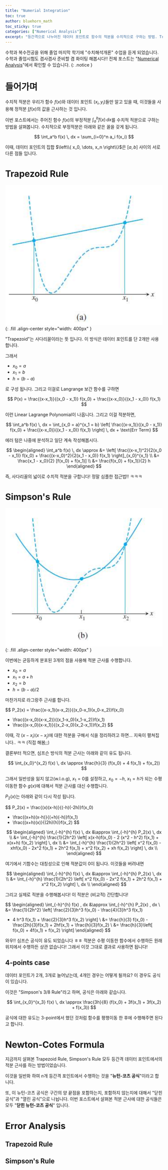 ```yaml
---
title: "Numerial Integration"
toc: true
author: bluehorn_math
toc_sticky: true
categories: ["Numerical Analysis"]
excerpt: "등간격으로 나누어진 데이터 포인트로 함수의 적분을 수치적으로 구하는 방법. Trapezoid Rule, Simpson's Rule, 그리고 이것을 일반화한 뉴턴-코츠 공식에 대해"
---
```


수학과 복수전공을 위해 졸업 마지막 학기에 "수치해석개론" 수업을 듣게 되었습니다. 수학과 졸업시험도 겸사겸사 준비할 겸 화이팅 해봅시다!! 전체 포스트는 "[Numerical Analysis](/categories/numerical-analysis)"에서 확인할 수 있습니다.
{: .notice }

# 들어가며

수치적 적분은 우리가 함수 $f(x)$와 데이터 포인트 $(x_i, y_i)$들만 알고 있을 때, 이것들을 사용해 정적분 $\int f(x)$의 값을 근사하는 것 입니다.

이번 포스트에서는 주어진 함수 $f(x)$의 부정적분 $\int_a^b f(x)\,dx$를 수치적 적분으로 구하는 방법을 살펴봅니다. 수치적으로 부정적분은 아래와 같은 꼴을 갖게 됩니다.

$$
\int_a^b f(x) \, dx
= \sum_{i=0}^n a_i f(x_i)
$$

이때, 데이터 포인트의 집합 $\left\\{ x_0, \dots, x_n \right\\}$은 $[a, b]$ 사이의 서로 다른 점들 입니다.

# Trapezoid Rule

![](/images/mathematics/numerical-analysis/trapezoid-rule.png){: .fill .align-center style="width: 400px" }

"Trapezoid"는 사다리꼴이라는 뜻 입니다. 이 방식은 데이터 포인트를 단 2개만 사용합니다.

그래서 

- $x_0 = a$
- $x_1 = b$
- $h = (b-a)$

로 구성 됩니다. 그리고 이걸로 Langrange 보간 함수를 구하면

$$
P(x) = \frac{(x-x_1)}{(x_0 - x_1)} f(x_0) + \frac{(x-x_0)}{(x_1 - x_0)} f(x_1)
$$

이런 Linear Lagrange Polynomial이 나옵니다. 그리고 이걸 적분하면,

$$
\int_a^b f(x) \, dx
= \int_{x_0 = a}^{x_1 = b} 
\left[ 
\frac{(x-x_1)}{(x_0 - x_1)} f(x_0) + \frac{(x-x_0)}{(x_1 - x_0)} f(x_1)
\right] \, dx + \text{Err Term}
$$

에러 텀은 나중에 분석하고 일단 계속 작성해봅시다.

$$
\begin{aligned}
\int_a^b f(x) \, dx \approx
&= \left[ 
\frac{(x-x_1)^2}{2(x_0 - x_1)} f(x_0) + \frac{(x-x_0)^2}{2(x_1 - x_0)} f(x_1)
\right]_{x_0}^{x_1} \\
&= \frac{x_1 - x_0}{2} [f(x_0) + f(x_1)] \\
&= \frac{f(x_0) + f(x_1)}{2} h
\end{aligned}
$$

즉, 사다리꼴의 넓이로 수치적 적분을 구합니다! 정말 심플한 접근법!! ㅋㅋㅋ

# Simpson's Rule

![](/images/mathematics/numerical-analysis/simpson-rule.png){: .fill .align-center style="width: 400px" }

이번에는 균등하게 분포된 3개의 점을 사용해 적분 근사를 수행합니다.

- $x_0 = a$
- $x_1 = a + h$
- $x_2 = b$
- $h = (b-a)/2$

마찬가지로 라그랑주 근사를 합니다.

$$
P_2(x) = 
\frac{(x-x_1)(x-x_2)}{(x_0-x_1)(x_0-x_2)}f(x_0)
+ \frac{(x-x_0)(x-x_2)}{(x_1-x_0)(x_1-x_2)}f(x_1)
+ \frac{(x-x_0)(x-x_1)}{(x_2-x_0)(x_2-x_1)}f(x_2)
$$

이때, 각 $(x-x_i)(x-x_j)$에 대한 적분을 구해서 식을 정리하려고 하면... 지옥이 펼쳐집니다.. ㅋㅋ (직접 해봄;;)


결론부터 적으면, 심프슨 방식의 적분 근사는 아래와 같이 유도 됩니다.

$$
\int_{x_0}^{x_2} f(x) \, dx
\approx \frac{h}{3} (f(x_0) + 4 f(x_1) + f(x_2))
$$

그래서 일반성을 잃지 않고(w.l.o.g), $x_1 = 0$를 설정하고, $x_0 = -h$, $x_1 = h$가 되는 수평 이동한 함수 $g(x)$에 대해서 적분 근사를 대신 수행합니다.

<div class="proof" markdown="1">

$P_2(x)$는 아래와 같이 다시 작성 됩니다.

$$
P_2(x) = 
\frac{(x)(x-h)}{(-h)(-2h)}f(x_0)
+ \frac{(x+h)(x-h)}{(+h)(-h)}f(x_1)
+ \frac{(x+h)(x)}{(2h)(h)}f(x_2)
$$


$$
\begin{aligned}
\int_{-h}^{h} f(x) \, dx 
&\approx \int_{-h}^{h} P_2(x) \, dx \\
&= \int_{-h}^{h} \frac{1}{2h^2} \left[
x(x-h)f(x_0) - 2 (x^2 - h^2) f(x_1) + x(x+h) f(x_2)
\right] \, dx \\
&= \int_{-h}^{h} \frac{1}{2h^2} \left[
x^2 f(x_0) - xhf(x_0) - 2x^2 f(x_1) + 2h^2 f(x_1) + x^2 f(x_2) + xh f(x_2)
\right] \, dx \\
\end{aligned}
$$

여기에서 기함수는 대칭성으로 인해 적분값이 0이 됩니다. 이것들을 버려내면

$$
\begin{aligned}
\int_{-h}^{h} f(x) \, dx 
&\approx \int_{-h}^{h} P_2(x) \, dx \\
&= \int_{-h}^{h} \frac{1}{2h^2} \left[
x^2 f(x_0) - 2x^2 f(x_1) + 2h^2 f(x_1) + x^2 f(x_2)
\right] \, dx \\
\end{aligned}
$$

그리고 실제로 적분을 수행해봅시다! 이 적분은 (비교적) 간단합니다!

$$
\begin{aligned}
\int_{-h}^{h} f(x) \, dx 
&\approx \int_{-h}^{h} P_2(x) \, dx \\
&= \frac{1}{2h^2} \left[
\frac{2}{3}h^3 f(x_0) - \frac{4}{3}h^3 f(x_1)
+ 4 h^3 f(x_1) + \frac{2}{3}h^3 f(x_2)
\right] \\
&= \frac{h}{3} f(x_0) - \frac{2h}{3}f(x_1) + 2hf(x_1) + \frac{h}{3}f(x_2) \\
&= \frac{h}{3}\left[
f(x_0) + 4f(x_1) + f(x_2)
\right]
\end{aligned}
$$

</div>

와우!! 심프슨 공식이 유도 되었습니다 ㅎㅎ 적분은 수평 이동한 함수에서 수행하든 원래 위치에서 수행하든 상관 없습니다! 그래서 이것 그대로 결과로 사용하면 됩니다!


## 4-points case

데이터 포인트가 2개, 3개로 늘어났는데, 4개인 경우는 어떻게 될까요? 이 경우도 공식이 있습니다.

이것은 "Simpson's 3/8 Rule"라고 하며, 공식은 아래와 같습니다.

$$
\int_{x_0}^{x_3} f(x) \, dx \approx
\frac{3h}{8} (f(x_0) + 3f(x_1) + 3f(x_2) + f(x_3))
$$

공식에 대한 유도는 3-point에서 했던 것처럼 함수를 평행이동 한 후에 수행해주면 된다고 합니다.

# Newton-Cotes Formula

지금까지 살펴본 Trapezoid Rule, Simpson's Rule 모두 등간격 데이터 포인트에서의 적분 근사를 하는 방법이었습니다.

이것을 일반화 하여 $n$개 등간격 포인트에서 수행하는 것을 "**뉴턴-코츠 공식**"이라고 합니다.

또, 이 뉴턴-코츠 공식은 구간의 양 끝점을 포함하는지, 포함하지 않는지에 대해서 "닫힌 공식"과 "열린 공식"으로 나뉩니다. 이번 포스트에서 살펴본 적분 근사에 대한 공식들은 모두 "**닫힌 뉴턴-코츠 공식**" 입니다.


# Error Analysis

## Trapezoid Rule

## Simpson's Rule

